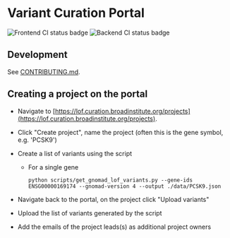 # Variant Curation Portal

<div align="left">

  ![Frontend CI status badge](https://github.com/broadinstitute/variant-curation-portal/actions/workflows/frontend-ci.yml/badge.svg)
  ![Backend CI status badge](https://github.com/broadinstitute/variant-curation-portal/actions/workflows/backend-ci.yml/badge.svg)	
</div>

## Development

See [CONTRIBUTING.md](./CONTRIBUTING.md).
  
## Creating a project on the portal

- Navigate to [https://lof.curation.broadinstitute.org/projects](https://lof.curation.broadinstitute.org/projects).

- Click "Create project", name the project (often this is the gene symbol, e.g. 'PCSK9')

- Create a list of variants using the script 
  - For a single gene
    ```
    python scripts/get_gnomad_lof_variants.py --gene-ids ENSG00000169174 --gnomad-version 4 --output ./data/PCSK9.json
    ```

- Navigate back to the portal, on the project click "Upload variants"
- Upload the list of variants generated by the script
- Add the emails of the project leads(s) as additional project owners
